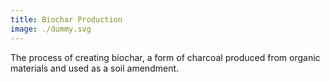 ```yaml
---
title: Biochar Production
image: ./dummy.svg
---
```


The process of creating biochar, a form of charcoal produced from organic materials and used as a soil amendment. 
